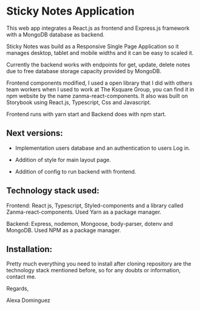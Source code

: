 # Sticky Notes Application

This web app integrates a React.js as frontend and Express.js framework with a MongoDB database as backend.

Sticky Notes was build as a Responsive Single Page Application so it manages desktop, tablet and mobile widths and it can be easy to scaled it.

Currently the backend works with endpoints for get, update, delete notes due to free database storage capacity provided by MongoDB.

Frontend components modified, I used a open library that I did with others team workers when I used to work at The Ksquare Group, you can find it in npm website by the name zanma-react-components. It also was built on Storybook using React.js, Typescript, Css and Javascript.

Frontend runs with yarn start and Backend does with npm start.

## Next versions:

- Implementation users database and an authentication to users Log in.

- Addition of style for main layout page.

- Addition of config to run backend with frontend.

## Technology stack used:

Frontend: React js, Typescript, Styled-components and a library called Zanma-react-components. Used Yarn as a package manager.

Backend: Express, nodemon, Mongoose, body-parser, dotenv and MongoDB. Used NPM as a package manager.

## Installation:

Pretty much everything you need to install after cloning repository are the technology stack mentioned before,
so for any doubts or information, contact me.

<pr/>
Regards,

Alexa Dominguez
